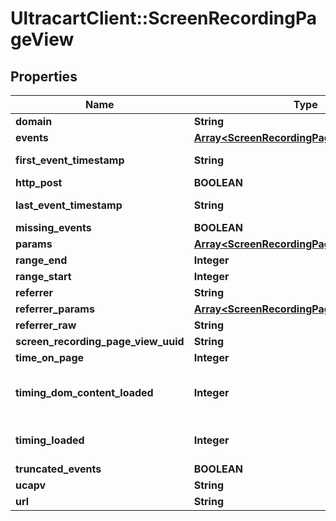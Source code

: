 # UltracartClient::ScreenRecordingPageView

## Properties
Name | Type | Description | Notes
------------ | ------------- | ------------- | -------------
**domain** | **String** |  | [optional] 
**events** | [**Array&lt;ScreenRecordingPageViewEvent&gt;**](ScreenRecordingPageViewEvent.md) |  | [optional] 
**first_event_timestamp** | **String** | First event timestamp | [optional] 
**http_post** | **BOOLEAN** |  | [optional] 
**last_event_timestamp** | **String** | Last event timestamp | [optional] 
**missing_events** | **BOOLEAN** |  | [optional] 
**params** | [**Array&lt;ScreenRecordingPageViewParameter&gt;**](ScreenRecordingPageViewParameter.md) |  | [optional] 
**range_end** | **Integer** |  | [optional] 
**range_start** | **Integer** |  | [optional] 
**referrer** | **String** |  | [optional] 
**referrer_params** | [**Array&lt;ScreenRecordingPageViewParameter&gt;**](ScreenRecordingPageViewParameter.md) |  | [optional] 
**referrer_raw** | **String** |  | [optional] 
**screen_recording_page_view_uuid** | **String** |  | [optional] 
**time_on_page** | **Integer** |  | [optional] 
**timing_dom_content_loaded** | **Integer** | Amount of time for DOMContentLoaded event to fire (milliseconds) | [optional] 
**timing_loaded** | **Integer** | Amount of time for loaded event to fire (milliseconds) | [optional] 
**truncated_events** | **BOOLEAN** |  | [optional] 
**ucapv** | **String** |  | [optional] 
**url** | **String** |  | [optional] 


